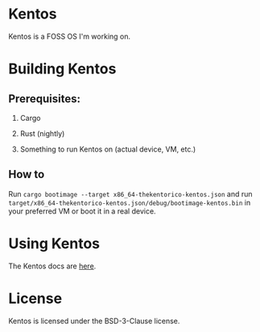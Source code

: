 # Kentos

Kentos is a FOSS OS I'm working on.

# Building Kentos

## Prerequisites:

1. Cargo

2. Rust (nightly)

3. Something to run Kentos on (actual device, VM, etc.)

## How to

Run
`cargo bootimage --target x86_64-thekentorico-kentos.json` and run `target/x86_64-thekentorico-kentos.json/debug/bootimage-kentos.bin` in your preferred VM or boot it in a real device.

# Using Kentos

The Kentos docs are [here](https://github.com/theKentoRico/Kentos/blob/main/docs/reference.md).

# License

Kentos is licensed under the BSD-3-Clause license.